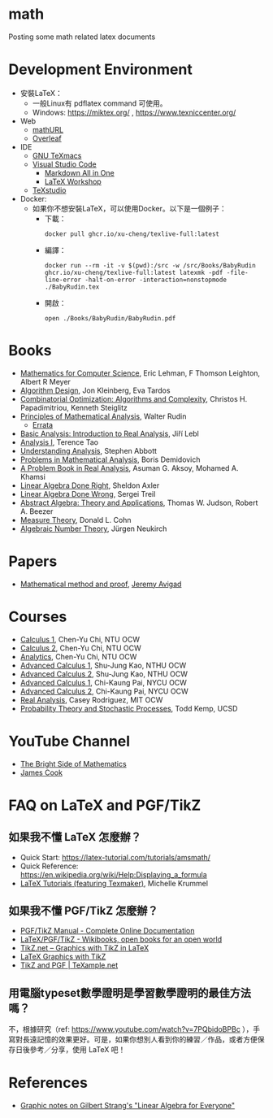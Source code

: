 # math

Posting some math related latex documents

# Development Environment
- 安裝LaTeX：
  - 一般Linux有 pdflatex command 可使用。
  - Windows: https://miktex.org/ , https://www.texniccenter.org/
- Web
  - [mathURL](http://mathurl.com/)
  - [Overleaf](https://www.overleaf.com/)
- IDE
  - [GNU TeXmacs](https://www.texmacs.org)
  - [Visual Studio Code](https://code.visualstudio.com/)
    - [Markdown All in One](https://marketplace.visualstudio.com/items?itemName=yzhang.markdown-all-in-one)
    - [LaTeX Workshop](https://marketplace.visualstudio.com/items?itemName=James-Yu.latex-workshop)
  - [TeXstudio](https://www.texstudio.org/)
- Docker:
  - 如果你不想安裝LaTeX，可以使用Docker。以下是一個例子：
    - 下載：
      ```
      docker pull ghcr.io/xu-cheng/texlive-full:latest
      ```
    - 編譯：
      ```
      docker run --rm -it -v $(pwd):/src -w /src/Books/BabyRudin ghcr.io/xu-cheng/texlive-full:latest latexmk -pdf -file-line-error -halt-on-error -interaction=nonstopmode ./BabyRudin.tex
      ```
    - 開啟：
      ```
      open ./Books/BabyRudin/BabyRudin.pdf
      ```

# Books
- [Mathematics for Computer Science](https://courses.csail.mit.edu/6.042/spring18/mcs.pdf), Eric Lehman, F Thomson Leighton, Albert R Meyer
- [Algorithm Design](https://www.amazon.com/gp/product/0321295358/), Jon Kleinberg, Eva Tardos
- [Combinatorial Optimization: Algorithms and Complexity](https://www.amazon.com/Combinatorial-Optimization-Algorithms-Complexity-Computer/dp/0486402584), Christos H. Papadimitriou, Kenneth Steiglitz
- [Principles of Mathematical Analysis](https://maa.org/press/maa-reviews/principles-of-mathematical-analysis), Walter Rudin
  - [Errata](https://math.berkeley.edu/~gbergman/ug.hndts/m104_Rudin_notes.pdf)
- [Basic Analysis: Introduction to Real Analysis](https://www.jirka.org/ra/), Jiří Lebl
- [Analysis I](https://link.springer.com/book/10.1007/978-981-19-7261-4), Terence Tao
- [Understanding Analysis](https://link.springer.com/book/10.1007/978-1-4939-2712-8), Stephen Abbott
- [Problems in Mathematical Analysis](https://www.amazon.com/Problems-Mathematical-Analysis-Boris-Demidovich/dp/B0007BNL1W), Boris Demidovich
- [A Problem Book in Real Analysis](https://link.springer.com/book/10.1007/978-1-4419-1296-1), Asuman G. Aksoy, Mohamed A. Khamsi
- [Linear Algebra Done Right](https://linear.axler.net/), Sheldon Axler
- [Linear Algebra Done Wrong](https://www.math.brown.edu/streil/papers/LADW/LADW.html), Sergei Treil
- [Abstract Algebra: Theory and Applications](http://abstract.ups.edu/download.html), Thomas W. Judson, Robert A. Beezer
- [Measure Theory](https://link.springer.com/book/10.1007/978-1-4614-6956-8), Donald L. Cohn
- [Algebraic Number Theory](https://link.springer.com/book/10.1007/978-3-662-03983-0), Jürgen Neukirch

# Papers
- [Mathematical method and proof](https://www.andrew.cmu.edu/user/avigad/Papers/method.pdf), [Jeremy Avigad](https://www.andrew.cmu.edu/user/avigad/)

# Courses
- [Calculus 1](https://ocw.aca.ntu.edu.tw/ntu-ocw/ocw/cou/104S115), Chen-Yu Chi, NTU OCW
- [Calculus 2](https://ocw.aca.ntu.edu.tw/ntu-ocw/ocw/cou/104S210), Chen-Yu Chi, NTU OCW
- [Analytics](https://ocw.aca.ntu.edu.tw/ntu-ocw/ocw/cou/105S107), Chen-Yu Chi, NTU OCW
- [Advanced Calculus 1](https://ocw.nthu.edu.tw/ocw/index.php?page=course&cid=204&), Shu-Jung Kao, NTHU OCW
- [Advanced Calculus 2](https://ocw.nthu.edu.tw/ocw/index.php?page=course&cid=225&), Shu-Jung Kao, NTHU OCW
- [Advanced Calculus 1](https://ocw.nycu.edu.tw/?course_page=all-course%2Fcollege-of-science%2Fam%2Fadvanced-calculus-i-97), Chi-Kaung Pai, NYCU OCW
- [Advanced Calculus 2](https://ocw.nycu.edu.tw/?course_page=all-course%2Fcollege-of-science%2Fam%2Fadvanced-calculus-ii-97), Chi-Kaung Pai, NYCU OCW
- [Real Analysis](https://ocw.mit.edu/courses/18-100a-real-analysis-fall-2020/), Casey Rodriguez, MIT OCW
- [Probability Theory and Stochastic Processes](https://mathweb.ucsd.edu/~tkemp/ProbabilityTube/), Todd Kemp, UCSD

# YouTube Channel
- [The Bright Side of Mathematics](https://www.youtube.com/@brightsideofmaths)
- [James Cook](https://www.youtube.com/@jamescook5617)

# FAQ on LaTeX and PGF/TikZ 

## 如果我不懂 LaTeX 怎麼辦？
- Quick Start: https://latex-tutorial.com/tutorials/amsmath/
- Quick Reference: https://en.wikipedia.org/wiki/Help:Displaying_a_formula
- [LaTeX Tutorials (featuring Texmaker)](https://www.youtube.com/playlist?list=PL1D4EAB31D3EBC449), Michelle Krummel

## 如果我不懂 PGF/TikZ 怎麼辦？
- [PGF/TikZ Manual - Complete Online Documentation](https://tikz.dev/)
- [LaTeX/PGF/TikZ - Wikibooks, open books for an open world](https://en.wikibooks.org/wiki/LaTeX/PGF/TikZ)
- [TikZ.net – Graphics with TikZ in LaTeX](https://tikz.net/)
- [LaTeX Graphics with TikZ](https://tikz.org/)
- [TikZ and PGF | TeXample.net](https://texample.net/tikz/)

## 用電腦typeset數學證明是學習數學證明的最佳方法嗎？
不，根據研究（ref: https://www.youtube.com/watch?v=7PQbidoBPBc ），手寫對長遠記憶的效果更好。可是，如果你想別人看到你的練習／作品，或者方便保存日後參考／分享，使用 LaTeX 吧！

# References
- [Graphic notes on Gilbert Strang's "Linear Algebra for Everyone"](https://github.com/kenjihiranabe/The-Art-of-Linear-Algebra/)
